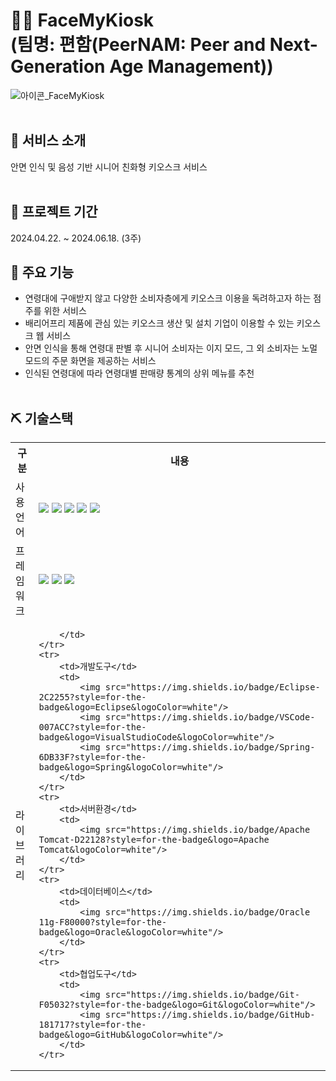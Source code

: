 # 🧑‍🦳 FaceMyKiosk<br>(팀명: 편함(PeerNAM: Peer and Next-Generation Age Management))
![아이콘_FaceMyKiosk](https://github.com/2024-SMHRD-KDT-BigData-20/KioskProject/assets/148893093/d36494ca-fb10-4010-81c3-70cb0a68f958)
<br><br>
## 📌 서비스 소개
안면 인식 및 음성 기반 시니어 친화형 키오스크 서비스
<br><br>
## 📅 프로젝트 기간
2024.04.22. ~ 2024.06.18. (3주)
## 🔧 주요 기능
* 연령대에 구애받지 않고 다양한 소비자층에게 키오스크 이용을 독려하고자 하는 점주를 위한 서비스
* 배리어프리 제품에 관심 있는 키오스크 생산 및 설치 기업이 이용할 수 있는 키오스크 웹 서비스
* 안면 인식을 통해 연령대 판별 후 시니어 소비자는 이지 모드, 그 외 소비자는 노멀 모드의 주문 화면을 제공하는 서비스
* 인식된 연령대에 따라 연령대별 판매량 통계의 상위 메뉴를 추천
<br><br>
## ⛏ 기술스택
<table>
    <tr>
        <th>구분</th>
        <th>내용</th>
    </tr>
    <tr>
        <td>사용언어</td>
        <td>
            <img src="https://img.shields.io/badge/Java-007396?style=for-the-badge&logo=java&logoColor=white"/>
            <img src="https://img.shields.io/badge/HTML5-E34F26?style=for-the-badge&logo=HTML5&logoColor=white"/>
            <img src="https://img.shields.io/badge/CSS3-1572B6?style=for-the-badge&logo=CSS3&logoColor=white"/>
            <img src="https://img.shields.io/badge/JavaScript-F7DF1E?style=for-the-badge&logo=JavaScript&logoColor=white"/>
            <img src="https://img.shields.io/badge/Python-3776AB?style=for-the-badge&logo=Python&logoColor=white"/> 
        </td>
    </tr>
    <tr>
        <td>프레임워크</td>
        <td>
            <img src="https://img.shields.io/badge/Flask-000000?style=for-the-badge&logo=Flask&logoColor=white"/> 
            <img src="https://img.shields.io/badge/Spring-6DB33F?style=for-the-badge&logo=Spring&logoColor=white"/> 
            <img src="https://img.shields.io/badge/PyCharm-000000?style=flat-square&logo=PyCharm&logoColor=white"/>
        </td>
    </tr>
    <tr>
    <tr>
        <td>라이브러리</td>
        <td>
            

        </td>
    </tr>
    <tr>
        <td>개발도구</td>
        <td>
            <img src="https://img.shields.io/badge/Eclipse-2C2255?style=for-the-badge&logo=Eclipse&logoColor=white"/>
            <img src="https://img.shields.io/badge/VSCode-007ACC?style=for-the-badge&logo=VisualStudioCode&logoColor=white"/>
            <img src="https://img.shields.io/badge/Spring-6DB33F?style=for-the-badge&logo=Spring&logoColor=white"/> 
        </td>
    </tr>
    <tr>
        <td>서버환경</td>
        <td>
            <img src="https://img.shields.io/badge/Apache Tomcat-D22128?style=for-the-badge&logo=Apache Tomcat&logoColor=white"/>
        </td>
    </tr>
    <tr>
        <td>데이터베이스</td>
        <td>
            <img src="https://img.shields.io/badge/Oracle 11g-F80000?style=for-the-badge&logo=Oracle&logoColor=white"/>
        </td>
    </tr>
    <tr>
        <td>협업도구</td>
        <td>
            <img src="https://img.shields.io/badge/Git-F05032?style=for-the-badge&logo=Git&logoColor=white"/> 
            <img src="https://img.shields.io/badge/GitHub-181717?style=for-the-badge&logo=GitHub&logoColor=white"/>
        </td>
    </tr>
</table>
<br><br>
